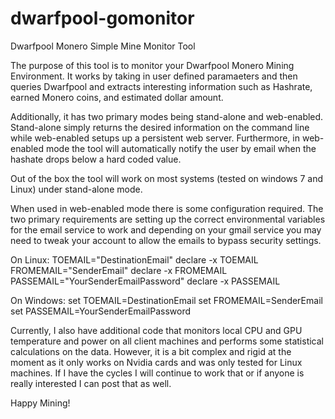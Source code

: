 # dwarfpool-gomonitor
Dwarfpool Monero Simple Mine Monitor Tool


The purpose of this tool is to monitor your Dwarfpool Monero Mining Environment.  It works by taking in user defined paramaeters
and then queries Dwarfpool and extracts interesting information such as Hashrate, earned Monero coins, and estimated dollar amount.

Additionally, it has two primary modes being stand-alone and web-enabled.  Stand-alone simply returns the desired information on
the command line while web-enabled setups up a persistent web server.  Furthermore, in web-enabled mode the tool will automatically
notify the user by email when the hashate drops below a hard coded value.

Out of the box the tool will work on most systems (tested on windows 7 and Linux) under stand-alone mode.

When used in web-enabled mode there is some configuration required.  The two primary requirements are setting up the correct environmental
variables for the email service to work and depending on your gmail service you may need to tweak your account to allow the emails to bypass security settings.

On Linux:
TOEMAIL="DestinationEmail"
declare -x TOEMAIL
FROMEMAIL="SenderEmail"
declare -x FROMEMAIL
PASSEMAIL="YourSenderEmailPassword"
declare -x PASSEMAIL

On Windows:
set TOEMAIL=DestinationEmail
set FROMEMAIL=SenderEmail
set PASSEMAIL=YourSenderEmailPassword


Currently, I also have additional code that monitors local CPU and GPU temperature and power on all client machines and performs some statistical calculations on the data.  However, it is a bit complex and rigid at the moment as it only works on Nvidia cards and was only tested for Linux machines.  If I have the cycles I will continue to work that or if anyone is really interested I can post that as well.



Happy Mining!

